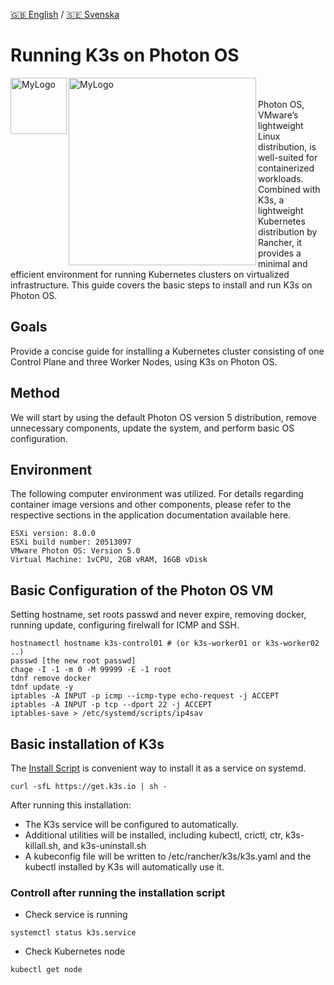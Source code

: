 [🇬🇧 English](README.md) / [🇸🇪 Svenska](README_se.md) 

# Running K3s on Photon OS
<img width="90" alt="MyLogo" src="https://landscape.cncf.io/logos/6fc4d4394f933b66196684183a6d138a3a8fc83d8d4f711028a80cba81c10397.svg" align=left>
<img width="300" alt="MyLogo" src="https://camo.githubusercontent.com/c3b195e8681e9f3591ca53deb95b021cd98ec95811ff705cde2427959615a9e0/687474703a2f2f73746f726167652e676f6f676c65617069732e636f6d2f70726f6a6563742d70686f746f6e2f766d772d6c6f676f2d70686f746f6e2e737667" align=left>

<br>
<br>
Photon OS, VMware’s lightweight Linux distribution, is well-suited for containerized workloads. Combined with K3s, a lightweight Kubernetes distribution by Rancher, it provides a minimal and efficient environment for running Kubernetes clusters on virtualized infrastructure. This guide covers the basic steps to install and run K3s on Photon OS.

## Goals
Provide a concise guide for installing a Kubernetes cluster consisting of one Control Plane and three Worker Nodes, using K3s on Photon OS.

## Method
We will start by using the default Photon OS version 5 distribution, remove unnecessary components, update the system, and perform basic OS configuration.

## Environment
The following computer environment was utilized. For details regarding container image versions and other components, please refer to the respective sections in the application documentation available here.
```
ESXi version: 8.0.0
ESXi build number: 20513097
VMware Photon OS: Version 5.0
Virtual Machine: 1vCPU, 2GB vRAM, 16GB vDisk
```

## Basic Configuration of the Photon OS VM
Setting hostname, set roots passwd and never expire, removing docker, running update, configuring firelwall for ICMP and SSH.
```
hostnamectl hostname k3s-control01 # (or k3s-worker01 or k3s-worker02 ..)                                                             
passwd [the new root passwd]
chage -I -1 -m 0 -M 99999 -E -1 root
tdnf remove docker
tdnf update -y
iptables -A INPUT -p icmp --icmp-type echo-request -j ACCEPT
iptables -A INPUT -p tcp --dport 22 -j ACCEPT
iptables-save > /etc/systemd/scripts/ip4sav
```

## Basic installation of K3s
The [Install Script](https://docs.k3s.io/quick-start#install-script) is convenient way to install it as a service on systemd. 
```
curl -sfL https://get.k3s.io | sh -
```
After running this installation:
* The K3s service will be configured to automatically.
* Additional utilities will be installed, including kubectl, crictl, ctr, k3s-killall.sh, and k3s-uninstall.sh
* A kubeconfig file will be written to /etc/rancher/k3s/k3s.yaml and the kubectl installed by K3s will automatically use it.

### Controll after running the installation script
* Check service is running
```
systemctl status k3s.service
```
* Check Kubernetes node
```
kubectl get node
```
